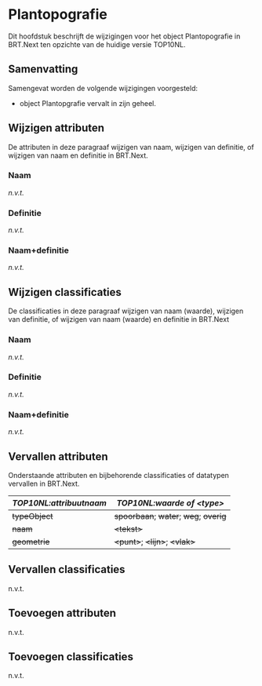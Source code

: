 Plantopografie
==============

Dit hoofdstuk beschrijft de wijzigingen voor het object Plantopografie in
BRT.Next ten opzichte van de huidige versie TOP10NL.

Samenvatting
------------

Samengevat worden de volgende wijzigingen voorgesteld:

-   object Plantopgrafie vervalt in zijn geheel.

Wijzigen attributen
-------------------

De attributen in deze paragraaf wijzigen van naam, wijzigen van definitie, of
wijzigen van naam en definitie in BRT.Next.

### Naam

*n.v.t.*

### Definitie

*n.v.t.*

### Naam+definitie

*n.v.t.*

Wijzigen classificaties
-----------------------

De classificaties in deze paragraaf wijzigen van naam (waarde), wijzigen van
definitie, of wijzigen van naam (waarde) en definitie in BRT.Next

### Naam

*n.v.t.*

### Definitie

*n.v.t.*

### Naam+definitie

*n.v.t.*

Vervallen attributen
--------------------

Onderstaande attributen en bijbehorende classificaties of datatypen vervallen in
BRT.Next.

| *TOP10NL:attribuutnaam* | *TOP10NL:waarde of \<type\>*                                  |
|-------------------------|---------------------------------------------------------------|
| ~~typeObject~~      | ~~spoorbaan~~; ~~water~~; ~~weg~~; ~~overig~~ |
| ~~naam~~            | ~~\<tekst\>~~                                             |
| ~~geometrie~~       | ~~\<punt\>~~; ~~\<lijn\>~~; ~~\<vlak\>~~          |

Vervallen classificaties
------------------------

n.v.t.

Toevoegen attributen
--------------------

n.v.t.

Toevoegen classificaties
------------------------

n.v.t.
